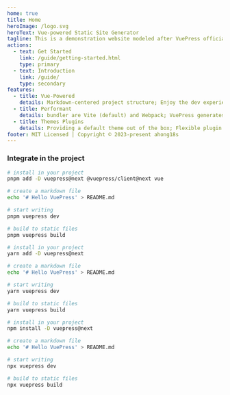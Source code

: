 ```yaml
---
home: true
title: Home
heroImage: /logo.svg
heroText: Vue-powered Static Site Generator
tagline: This is a demonstration website modeled after VuePress official website（v2.0.0-beta.67）, with default Chinese language
actions:
  - text: Get Started
    link: /guide/getting-started.html
    type: primary
  - text: Introduction
    link: /guide/
    type: secondary
features:
  - title: Vue-Powered
    details: Markdown-centered project structure; Enjoy the dev experience of Vue, use Vue components in markdown, and develop custom themes with Vue.
  - title: Performant
    details: bundler are Vite (default) and Webpack; VuePress generates pre-rendered static HTML for each page, and runs as an SPA once a page is loaded.
  - title: Themes Plugins
    details: Providing a default theme out of the box; Flexible plugin API, allowing plugins to provide lots of plug-and-play features for your site.
footer: MIT Licensed | Copyright © 2023-present ahong18s
---
```


### Integrate in the project

<CodeGroup>
  <CodeGroupItem title="PNPM" active>

```bash
# install in your project
pnpm add -D vuepress@next @vuepress/client@next vue

# create a markdown file
echo '# Hello VuePress' > README.md

# start writing
pnpm vuepress dev

# build to static files
pnpm vuepress build
```

  </CodeGroupItem>

  <CodeGroupItem title="YARN">

```bash
# install in your project
yarn add -D vuepress@next

# create a markdown file
echo '# Hello VuePress' > README.md

# start writing
yarn vuepress dev

# build to static files
yarn vuepress build
```

  </CodeGroupItem>

  <CodeGroupItem title="NPM">

```bash
# install in your project
npm install -D vuepress@next

# create a markdown file
echo '# Hello VuePress' > README.md

# start writing
npx vuepress dev

# build to static files
npx vuepress build
```

  </CodeGroupItem>
</CodeGroup>